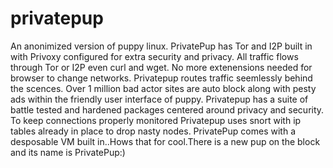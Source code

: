 # privatepup
An anonimized version of puppy linux. PrivatePup has Tor and I2P built in with Privoxy configured for extra security and privacy. All traffic flows through Tor or I2P even curl and wget. No more extenensions needed for browser to change networks. Privatepup routes traffic seemlessly behind the scences. Over 1 million bad actor sites are auto block along with pesty ads within the friendly user interface of puppy. Privatepup has a suite of battle tested and hardened packages centered around privacy and security. To keep connections properly monitored Privatepup uses snort with ip tables already in place to drop nasty nodes. PrivatePup comes with a desposable VM built in..Hows that for cool.There is a new pup on the block and its name is PrivatePup:)
